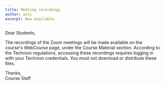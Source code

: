 ```yaml
---
title: Meeting recordings
author: aviv
excerpt: Now available.
---
```


Dear Students,

The recordings of the Zoom meetings will be made available on the course's
WebCourse page, under the Course Material section.  According to the Technion
regulations, accessing these recordings requires logging in with your Technion
credentials.  You must not download or distribute these files.

Thanks,  
Course Staff

